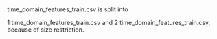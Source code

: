 # 
time_domain_features_train.csv is split into 

1 time_domain_features_train.csv and 2 time_domain_features_train.csv, because of size restriction. 

